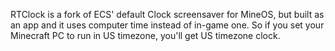 RTClock is a fork of ECS' default Clock screensaver for MineOS, but built as an app and it uses computer time instead of in-game one. So if you set your Minecraft PC to run in US timezone, you'll get US timezone clock.
